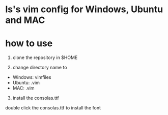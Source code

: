 # ls's vim config for Windows, Ubuntu and MAC

# how to use 

1. clone the repository in $HOME

2. change directory name to
  - Windows: vimfiles
  - Ubuntu: .vim
  - MAC: .vim

3. install the consolas.ttf

double click the consolas.ttf to install the font

